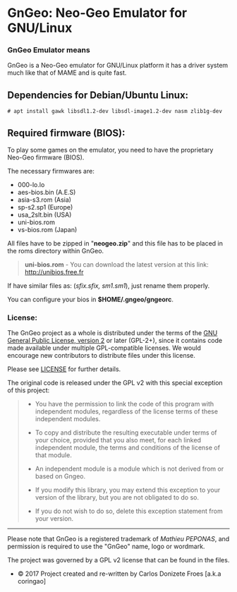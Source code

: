 # GnGeo: Neo-Geo Emulator for GNU/Linux

### GnGeo Emulator means

GnGeo is a Neo-Geo emulator for GNU/Linux platform it has a driver system
much like that of MAME and is quite fast.

Dependencies for Debian/Ubuntu Linux:
-------------------------------------

    # apt install gawk libsdl1.2-dev libsdl-image1.2-dev nasm zlib1g-dev

Required firmware (BIOS):
-------------------------

To play some games on the emulator, you need to have the proprietary
Neo-Geo firmware (BIOS).

The necessary firmwares are:

 * 000-lo.lo
 * aes-bios.bin (A.E.S)
 * asia-s3.rom (Asia)
 * sp-s2.sp1 (Europe)
 * usa_2slt.bin (USA)
 * uni-bios.rom
 * vs-bios.rom (Japan)

All files have to be zipped in "**neogeo.zip**" and this file has to be placed
in the roms directory within GnGeo.

> **uni-bios.rom** - You can download the latest version at
> this link: http://unibios.free.fr

If have similar files as: (*sfix.sfix, sm1.sm1*), just rename them properly.

You can configure your bios in **$HOME/.gngeo/gngeorc**.

### License:

The GnGeo project as a whole is distributed under the terms of the
[GNU General Public License, version 2](https://www.gnu.org/licenses/gpl-2.0.html)
or later (GPL-2+), since it contains code made available under multiple
GPL-compatible licenses. We would encourage new contributors to distribute
files under this license.

Please see [LICENSE](LICENSE) for further details.

The original code is released under the GPL v2 with this special exception of
this project:

> * You have the permission to link the code of this program with independent
> modules, regardless of the license terms of these independent modules.
>
> * To copy and distribute the resulting executable under terms of your choice,
> provided that you also meet, for each linked independent module, the terms
> and conditions of the license of that module.
>
> * An independent module is a module which is not derived from or based on Gngeo. 
>
> * If you modify this library, you may extend this exception to your version of
> the library, but you are not obligated to do so.
>
> * If you do not wish to do so, delete this exception statement from your version.

---

Please note that GnGeo is a registered trademark of *Mathieu PEPONAS*,
and permission is required to use the "GnGeo" name, logo or wordmark.

The project was governed by a GPL v2 license that can be found in the files.

- © 2017 Project created and re-written by Carlos Donizete Froes [a.k.a coringao]
